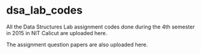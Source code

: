 # dsa_lab_codes

All the Data Structures Lab assignment codes done during the 4th semester in 2015 in NIT Calicut are uploaded here.

The assignment question papers are also uploaded here.
